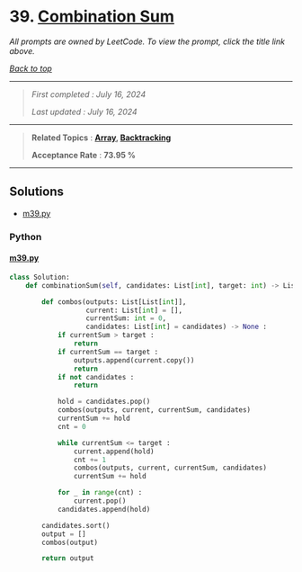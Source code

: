 # 39. [Combination Sum](<https://leetcode.com/problems/combination-sum>)

*All prompts are owned by LeetCode. To view the prompt, click the title link above.*

*[Back to top](<../README.md>)*

------

> *First completed : July 16, 2024*
>
> *Last updated : July 16, 2024*

------

> **Related Topics** : **[Array](<by_topic/Array.md>), [Backtracking](<by_topic/Backtracking.md>)**
>
> **Acceptance Rate** : **73.95 %**

------

## Solutions

- [m39.py](<../my-submissions/m39.py>)
### Python
#### [m39.py](<../my-submissions/m39.py>)
```Python
class Solution:
    def combinationSum(self, candidates: List[int], target: int) -> List[List[int]]:

        def combos(outputs: List[List[int]], 
                   current: List[int] = [], 
                   currentSum: int = 0, 
                   candidates: List[int] = candidates) -> None :
            if currentSum > target :
                return
            if currentSum == target :
                outputs.append(current.copy())
                return
            if not candidates :
                return

            hold = candidates.pop()
            combos(outputs, current, currentSum, candidates)
            currentSum += hold
            cnt = 0

            while currentSum <= target :
                current.append(hold)
                cnt += 1
                combos(outputs, current, currentSum, candidates)
                currentSum += hold

            for _ in range(cnt) :
                current.pop()
            candidates.append(hold)

        candidates.sort()
        output = []
        combos(output)

        return output

```

